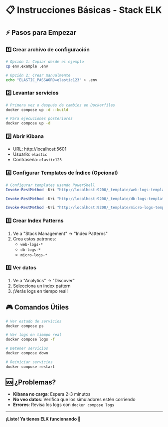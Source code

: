 # 📋 Instrucciones Básicas - Stack ELK

## ⚡ Pasos para Empezar

### 1️⃣ Crear archivo de configuración
```bash
# Opción 1: Copiar desde el ejemplo
cp env.example .env

# Opción 2: Crear manualmente
echo "ELASTIC_PASSWORD=elastic123" > .env
```

### 2️⃣ Levantar servicios
```bash
# Primera vez o después de cambios en Dockerfiles
docker compose up -d --build

# Para ejecuciones posteriores
docker compose up -d
```

### 3️⃣ Abrir Kibana
- URL: http://localhost:5601
- Usuario: `elastic`
- Contraseña: `elastic123`

### 4️⃣ Configurar Templates de Índice (Opcional)
```powershell
# Configurar templates usando PowerShell
Invoke-RestMethod -Uri "http://localhost:9200/_template/web-logs-template" -Method PUT -ContentType "application/json" -Body '{"index_patterns": ["web-logs-*"], "settings": {"number_of_shards": 3, "number_of_replicas": 1, "refresh_interval": "1s"}, "mappings": {"properties": {"@timestamp": {"type": "date"}, "clientip": {"type": "ip"}, "method": {"type": "keyword"}, "request": {"type": "text"}, "response": {"type": "integer"}, "bytes": {"type": "long"}, "referrer": {"type": "text"}, "agent": {"type": "text"}}}}'

Invoke-RestMethod -Uri "http://localhost:9200/_template/db-logs-template" -Method PUT -ContentType "application/json" -Body '{"index_patterns": ["db-logs-*"], "settings": {"number_of_shards": 3, "number_of_replicas": 1, "refresh_interval": "1s"}, "mappings": {"properties": {"@timestamp": {"type": "date"}, "db_type": {"type": "keyword"}, "db_user": {"type": "keyword"}, "db_name": {"type": "keyword"}, "query_time": {"type": "float"}, "rows_sent": {"type": "integer"}, "rows_examined": {"type": "integer"}}}}'

Invoke-RestMethod -Uri "http://localhost:9200/_template/micro-logs-template" -Method PUT -ContentType "application/json" -Body '{"index_patterns": ["micro-logs-*"], "settings": {"number_of_shards": 3, "number_of_replicas": 1, "refresh_interval": "1s"}, "mappings": {"properties": {"@timestamp": {"type": "date"}, "level": {"type": "keyword"}, "service": {"type": "keyword"}, "message": {"type": "text"}, "trace_id": {"type": "keyword"}, "user_id": {"type": "keyword"}, "duration_ms": {"type": "integer"}, "http_status": {"type": "integer"}}}}'
```

### 5️⃣ Crear Index Patterns
1. Ve a "Stack Management" → "Index Patterns"
2. Crea estos patrones:
   - `web-logs-*`
   - `db-logs-*`
   - `micro-logs-*`

### 5️⃣ Ver datos
1. Ve a "Analytics" → "Discover"
2. Selecciona un index pattern
3. ¡Verás logs en tiempo real!

## 🎮 Comandos Útiles

```bash
# Ver estado de servicios
docker compose ps

# Ver logs en tiempo real
docker compose logs -f

# Detener servicios
docker compose down

# Reiniciar servicios
docker compose restart
```

## 🆘 ¿Problemas?

- **Kibana no carga**: Espera 2-3 minutos
- **No veo datos**: Verifica que los simuladores estén corriendo
- **Errores**: Revisa los logs con `docker compose logs`

---
**¡Listo! Ya tienes ELK funcionando 🎉**
